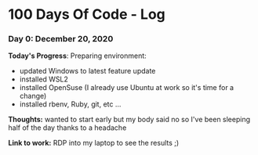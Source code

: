# 100 Days Of Code - Log

### Day 0: December 20, 2020


**Today's Progress**: Preparing environment: 
* updated Windows to latest feature update
* installed WSL2
* installed OpenSuse (I already use Ubuntu at work so it's time for a change)
* installed rbenv, Ruby, git, etc ...

**Thoughts:** wanted to start early but my body said no so I've been sleeping half of the day thanks to a headache

**Link to work:** RDP into my laptop to see the results ;) 

